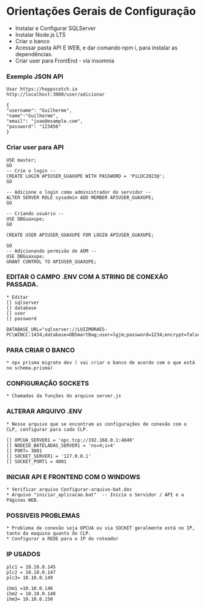 # Orientações Gerais de Configuração

* Instalar e Configurar SQLServer
* Instalar Node.js LTS
* Criar o banco
* Acessar pasta API E WEB, e dar comando npm i, para instalar as dependências.
* Criar user para FrontEnd - via insomnia

### Exemplo JSON API

    Usar https://hoppscotch.io
    http://localhost:3000/user/adicionar

    {
    "username": "Guilherme",
    "name":"Guilherme",
    "email": "joao@example.com",
    "password": "123456"
    }


### Criar user para API

    USE master;
    GO
    -- Crie o login --
    CREATE LOGIN APIUSER_GUAXUPE WITH PASSWORD = 'PiLDC2023@';
    GO

    -- Adicione o login como administrador do servidor --
    ALTER SERVER ROLE sysadmin ADD MEMBER APIUSER_GUAXUPE;
    GO

    -- Criando usuário --
    USE DBGuaxupe;
    GO

    CREATE USER APIUSER_GUAXUPE FOR LOGIN APIUSER_GUAXUPE;

    GO
    -- Adicionando permisão de ADM --
    USE DBGuaxupe;
    GRANT CONTROL TO APIUSER_GUAXUPE;

### EDITAR O CAMPO .ENV COM A STRING DE CONEXÃO PASSADA.
    * Editar
    [] sqlserver
    [] database
    [] user
    [] password

    DATABASE_URL="sqlserver://LUIZMORAES-PC\WINCC:1434;database=DBSmartBag;user=lgjm;password=1234;encrypt=false;trustServerCertificate=true"


### PARA CRIAR O BANCO
    * npx prisma migrate dev ( vai criar o banco de acordo com o que está no schema.prisma)

### CONFIGURAÇÃO SOCKETS

    * Chamadas da funções do arquivo server.js

### ALTERAR ARQUIVO .ENV
    * Nesse arquivo que se encontram as configurações de conexão com o CLP, configurar para cada CLP.

    [] OPCUA_SERVER1 = 'opc.tcp://192.168.0.1:4840'
    [] NODEID_BATELADAS_SERVER1 = 'ns=4;i=4'
    [] PORT= 3001
    [] SOCKET_SERVER1 = '127.0.0.1'
    [] SOCKET_PORT1 = 4001


### INICIAR API E FRONTEND COM O WINDOWS

    * Verificar arquivo Configurar-arquivo-bat.doc
    * Arquivo "iniciar_aplicacao.bat"  -- Inicia o Servidor / API e a Páginas WEB.

### POSSIVEIS PROBLEMAS

    * Problema de conexão seja OPCUA ou via SOCKET geralmente está no IP, tanto da maquina quanto do CLP.
    * Configurar a REDE para o IP do roteador


### IP USADOS

    plc1 = 10.10.0.145
    plc2 = 10.10.0.147
    plc3= 10.10.0.149

    ihm1 =10.10.0.146
    ihm2 = 10.10.0.148
    ihm3= 10.10.0.150

